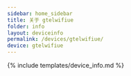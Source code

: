 ```yaml
---
sidebar: home_sidebar
title: 关于 gtelwifiue
folder: info
layout: deviceinfo
permalink: /devices/gtelwifiue/
device: gtelwifiue
---
```

{% include templates/device_info.md %}
